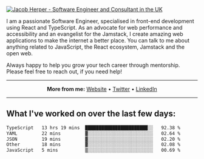 [![Jacob Herper - Software Engineer and Consultant in the UK](https://res.cloudinary.com/jacobherper/image/upload/v1641506277/gh-image.png)](https://jacobherper.com/)

I am a passionate Software Engineer, specialised in front-end development using React and TypeScript. As an advocate for web performance and accessibility and an evangelist for the Jamstack, I create amazing web applications to make the internet a better place. You can talk to me about anything related to JavaScript, the React ecosystem, Jamstack and the open web.

Always happy to help you grow your tech career through mentorship. Please feel free to reach out, if you need help!

---

<p align="center">
  <strong>More from me:</strong> 
  <a href="https://jacobherper.com/">Website</a> •
  <a href="https://twitter.com/intent/follow?screen_name=jakeherp&tw_p=followbutton">Twitter</a> •
  <a href="https://www.linkedin.com/in/jacobherper/">LinkedIn</a>
</p>

---

## What I've worked on over the last few days:

<!--START_SECTION:waka-->

```txt
TypeScript   13 hrs 19 mins  ███████████████████████░░   92.38 %
YAML         22 mins         ▓░░░░░░░░░░░░░░░░░░░░░░░░   02.64 %
JSON         19 mins         ▓░░░░░░░░░░░░░░░░░░░░░░░░   02.20 %
Other        18 mins         ▓░░░░░░░░░░░░░░░░░░░░░░░░   02.08 %
JavaScript   5 mins          ▒░░░░░░░░░░░░░░░░░░░░░░░░   00.69 %
```

<!--END_SECTION:waka-->
